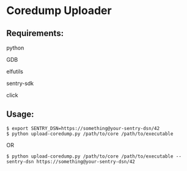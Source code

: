 Coredump Uploader
=========

Requirements:
-------

python

GDB

elfutils

sentry-sdk

click


Usage:
--------

````
$ export SENTRY_DSN=https://something@your-sentry-dsn/42
$ python upload-coredump.py /path/to/core /path/to/executable
````

OR

````
$ python upload-coredump.py /path/to/core /path/to/executable --sentry-dsn https://something@your-sentry-dsn/42
````
